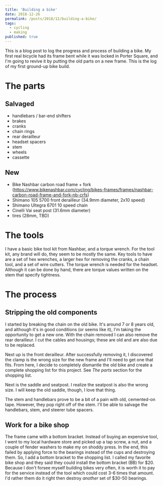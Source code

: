```yaml
---
title: 'Building a bike'
date: 2018-12-26
permalink: /posts/2018/12/building-a-bike/
tags:
  - cycling
  - making
published: true
---
```


This is a blog post to log the progress and process of building a bike.
My first real bicycle had its frame bent while it was locked in Porter Square, and I'm going to revive it by putting the old parts on a new frame.
This is the log of my first ground-up bike build.

The parts
======

Salvaged
--------
* handlebars / bar-end shifters
* brakes
* cranks
* chain rings
* rear derailleur
* headset spacers
* stem
* wheels
* cassette

New
-------
* Bike Nashbar carbon road frame + fork (https://www.bikenashbar.com/cycling/bikes-frames/frames/nashbar-carbon-road-frame-and-fork-nb-crfs)
* Shimano 105 5700 front derailleur (34.9mm diameter, 2x10 speed)
* Shimano Ultegra 6701 10 speed chain
* Cinelli Vai seat post (31.6mm diameter)
* tires (28mm, TBD)

The tools
======

I have a basic bike tool kit from Nashbar, and a torque wrench.
For the tool kit, any brand will do, they seem to be mostly the same.
Key tools to have are a set of hex wrenches, a larger hex for removing the cranks, a chain tool, and a set of wire cutters.
The torque wrench is needed for the headset.
Although it can be done by hand, there are torque values written on the stem that specify tightness.

The process
======

Stripping the old components
---------
I started by breaking the chain on the old bike.
It's around 7 or 8 years old, and although it's in good conditions (or seems like it), I'm taking the opportunity to get a new one.
With the chain removed I can also remove the rear derailleur.
I cut the cables and housings; these are old and are also due to be replaced.

Next up is the front derailleur.
After successfully removing it, I discovered the clamp is the wrong size for the new frame and I'll need to get one that fits.
From here, I decide to completely dismantle the old bike and create a complete shopping list for this project.
See _The parts_ section for the shopping list.

Next is the saddle and seatpost.
I realize the seatpost is also the wrong size.
I will keep the old saddle, though, I love that thing.

The stem and handlebars prove to be a bit of a pain with old, cemented-on tape.
However, they pop right off of the stem.
I'll be able to salvage the handlebars, stem, and steerer tube spacers.

Work for a bike shop
------------
The frame came with a bottom bracket.
Instead of buying an expensive tool, I went to my local hardware store and picked up a tap screw, a nut, and a couple of fender washers to make my on shoddy press.
In the end, this failed by applying force to the bearings instead of the cups and destroying them.
So, I add a bottom bracket to the shopping list.
I called my favorite bike shop and they said they could install the bottom bracket (BB) for $20.
Because I don't forsee myself building bikes very often, it is worth it to pay for the service instead of the tool which could cost 3-6 times that amount.
I'd rather them do it right then destroy _another_ set of $30-50 bearings.

